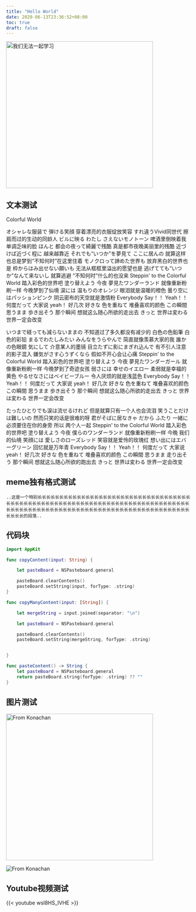 ```yaml
---
title: "Hello World"
date: 2020-06-13T23:36:52+08:00
toc: true
draft: false
---
```


<img src="https://gitee.com/sugimoto/ImageStore/raw/master/Images/img_icon_5%20%281%29.png" width=400px title="我们无法一起学习">

<!--more-->

## 文本测试

Colorful World

オシャレな服装で 弾ける笑顔
穿着漂亮的衣服绽放笑容
すれ違うVivid同世代
擦肩而过的生动的同龄人
ビルに映る わたし さえないモノトーン
啤酒里倒映着我单调乏味的脸
ほんと 都会の夜って綺麗で残酷
真是都市夜晚美丽里的残酷
近づけば近づく程に
越来越靠近
それでも“いつか”を夢見て ここに居んの
就算这样 也总是梦到“不知何时”在这里住着
モノクロって諦めた世界も
放弃黑白的世界也是
枠からはみ出せない願いも
无法从框框里溢出的愿望也是
逃げてても“いつか”なんて来ないし
就算逃避 “不知何时”什么的也没来
Steppin' to the Colorful World
踏入彩色的世界吧
塗り替えよう 今夜 夢見たワンダーランド
就像重新粉刷一样 今晚梦到了仙境
涙には 温もりのオレンジ
眼泪就是温暖的橙色
曇り空にはパッションピンク
阴云密布的天空就是激情粉
Everybody Say！！ Yeah！！ 何度だって
大家说 yeah！ 好几次
好きな 色を重ねて
堆叠喜欢的颜色
この瞬間 思うまま 歩き出そう
那个瞬间 想就这么随心所欲的走出去
きっと 世界は変わる
世界一定会改变


いつまで経っても減らないままの
不知道过了多久都没有减少的
白色の色鉛筆
白色的彩铅
まるでわたしみたい みんなをうらやんで
简直就像羡慕大家的我
誰かの色眼鏡 気にして
介意某人的墨镜
目立たずに影にまぎれ込んで
有不引人注意的影子混入
嫌気がさす心うずくなら
假如不开心会让心痛
Steppin' to the Colorful World
踏入彩色的世界吧
塗り替えよう 今夜 夢見たワンダーガール
就像重新粉刷一样 今晚梦到了奇迹女孩
弱さには 幸せのイエロー
柔弱就是幸福的黄色
やるせなさにはベイビーブルー
令人厌烦的就是浅蓝色
Everybody Say！！ Yeah！！ 何度だって
大家说 yeah！ 好几次
好きな 色を重ねて
堆叠喜欢的颜色
この瞬間 思うまま 歩き出そう
那个瞬间 想就这么随心所欲的走出去
きっと 世界は変わる
世界一定会改变


たったひとりでも涙は流せるけれど
但是就算只有一个人也会流泪
笑うことだけは難しいの
然而只笑的话是很难的呀
君がそばに居なきゃ だから ふたり 一緒に
必须要住在你的身旁 所以 两个人一起
Steppin' to the Colorful World
踏入彩色的世界吧
塗り替えよう 今夜 僕らのワンダーランド
就像重新粉刷一样 今晚 我们的仙境
笑顔には 愛しさのローズレッド
笑容就是爱怜的玫瑰红
想い出にはエバーグリーン
回忆就是万年青
Everybody Say！！ Yeah！！ 何度だって
大家说 yeah！ 好几次
好きな 色を重ねて
堆叠喜欢的颜色
この瞬間 思うまま 走り出そう
那个瞬间 想就这么随心所欲的跑出去
きっと 世界は変わる
世界一定会改变


## meme独有格式测试

`..这是一个特别长长长长长长长长长长长长长长长长长长长长长长长长长长长长长长长长长长长长长长长长长长长长长长长长长长长长长长长长长长长长长长长长长长长长长长长长长长长长长长长长长长长长长长长长长长长长长长长长长长长长长长长长长长长长长长长长长长长长长长长长长长长的段落..`


## 代码块

```swift
import AppKit

func copyContent(input: String) {

    let pasteBoard = NSPasteboard.general

    pasteBoard.clearContents()
    pasteBoard.setString(input, forType: .string)
}

func copyManyContent(input: [String]) {

    let mergeString = input.joined(separator: "\n")

    let pasteBoard = NSPasteboard.general

    pasteBoard.clearContents()
    pasteBoard.setString(mergeString, forType: .string)


}

func pasteContent() -> String {
    let pasteBoard = NSPasteboard.general
    return pasteBoard.string(forType: .string) ?? ""
}

```

## 图片测试

<img src="http://konachan.net/image/d8d99b016b18d039326580c8c97f2b84/Konachan.com%20-%20308723%20bibido%20brown_eyes%20brown_hair%20chinese_clothes%20clouds%20long_hair%20scenic%20signed%20sky%20sunset%20tears%20tree%20wristwear.jpg" width=400px title="From Konachan" />

![](http://konachan.net/image/d8d99b016b18d039326580c8c97f2b84/Konachan.com%20-%20308723%20bibido%20brown_eyes%20brown_hair%20chinese_clothes%20clouds%20long_hair%20scenic%20signed%20sky%20sunset%20tears%20tree%20wristwear.jpg "From Konachan")



## Youtube视频测试

{{< youtube wsl8HS_lVHE >}}
